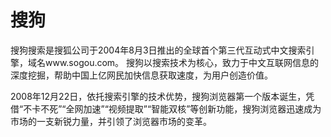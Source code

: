 # 搜狗

搜狗搜索是搜狐公司于2004年8月3日推出的全球首个第三代互动式中文搜索引擎，域名www.sogou.com。 搜狗以搜索技术为核心，致力于中文互联网信息的深度挖掘，帮助中国上亿网民加快信息获取速度，为用户创造价值。

2008年12月22日，依托搜索引擎的技术优势，搜狗浏览器第一个版本诞生，凭借“不卡不死”“全网加速”“视频提取”“智能双核”等创新功能，搜狗浏览器迅速成为市场的一支新锐力量，并引领了浏览器市场的变革。
